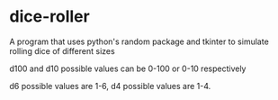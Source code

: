 # dice-roller
A program that uses python's random package and tkinter to simulate rolling dice of different sizes

d100 and d10 possible values can be 0-100 or 0-10 respectively

d6 possible values are 1-6, d4 possible values are 1-4.

